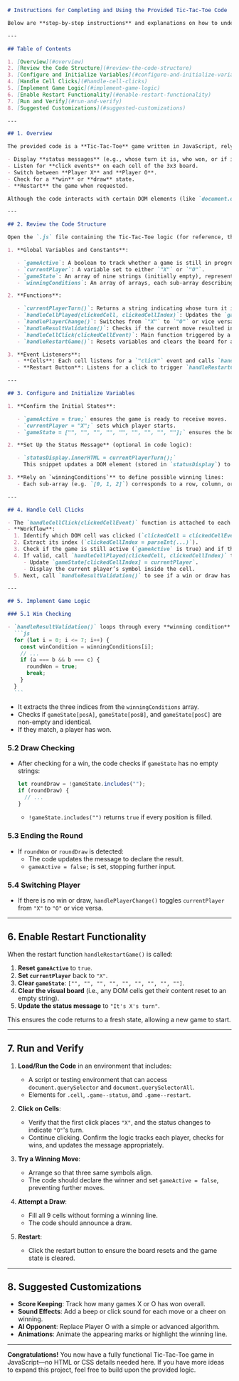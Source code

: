 ````md
# Instructions for Completing and Using the Provided Tic-Tac-Toe Code

Below are **step-by-step instructions** and explanations on how to understand, integrate, and use the Tic-Tac-Toe JavaScript code you provided. This guide focuses purely on the **JavaScript** aspect, without discussing any specific HTML or CSS details.

---

## Table of Contents

1. [Overview](#overview)
2. [Review the Code Structure](#review-the-code-structure)
3. [Configure and Initialize Variables](#configure-and-initialize-variables)
4. [Handle Cell Clicks](#handle-cell-clicks)
5. [Implement Game Logic](#implement-game-logic)
6. [Enable Restart Functionality](#enable-restart-functionality)
7. [Run and Verify](#run-and-verify)
8. [Suggested Customizations](#suggested-customizations)

---

## 1. Overview

The provided code is a **Tic-Tac-Toe** game written in JavaScript, relying on DOM operations to:

- Display **status messages** (e.g., whose turn it is, who won, or if it’s a draw).
- Listen for **click events** on each cell of the 3x3 board.
- Switch between **Player X** and **Player O**.
- Check for a **win** or **draw** state.
- **Restart** the game when requested.

Although the code interacts with certain DOM elements (like `document.querySelector`, `document.querySelectorAll`), these steps will focus on **how the logic works** rather than detailing specific HTML or CSS.

---

## 2. Review the Code Structure

Open the `.js` file containing the Tic-Tac-Toe logic (for reference, the code you provided):

1. **Global Variables and Constants**:

   - `gameActive`: A boolean to track whether a game is still in progress.
   - `currentPlayer`: A variable set to either `"X"` or `"O"`.
   - `gameState`: An array of nine strings (initially empty), representing the cells of the Tic-Tac-Toe board.
   - `winningConditions`: An array of arrays, each sub-array describing a set of indices that would constitute a win (e.g. `[0,1,2]` for the top row).

2. **Functions**:

   - `currentPlayerTurn()`: Returns a string indicating whose turn it is.
   - `handleCellPlayed(clickedCell, clickedCellIndex)`: Updates the `gameState` and the clicked cell.
   - `handlePlayerChange()`: Switches from `"X"` to `"O"` or vice versa.
   - `handleResultValidation()`: Checks if the current move resulted in a win or draw. Updates messages and `gameActive` accordingly.
   - `handleCellClick(clickedCellEvent)`: Main function triggered by a cell click. Determines which cell was clicked and calls the relevant logic.
   - `handleRestartGame()`: Resets variables and clears the board for a new game.

3. **Event Listeners**:
   - **Cells**: Each cell listens for a `"click"` event and calls `handleCellClick()`.
   - **Restart Button**: Listens for a click to trigger `handleRestartGame()`.

---

## 3. Configure and Initialize Variables

1. **Confirm the Initial States**:

   - `gameActive = true;` ensures the game is ready to receive moves.
   - `currentPlayer = "X";` sets which player starts.
   - `gameState = ["", "", "", "", "", "", "", "", ""];` ensures the board is empty at the beginning.

2. **Set Up the Status Message** (optional in code logic):

   - `statusDisplay.innerHTML = currentPlayerTurn();`  
     This snippet updates a DOM element (stored in `statusDisplay`) to show the initial message, `"It's X's turn"`.

3. **Rely on `winningConditions`** to define possible winning lines:
   - Each sub-array (e.g. `[0, 1, 2]`) corresponds to a row, column, or diagonal.

---

## 4. Handle Cell Clicks

- The `handleCellClick(clickedCellEvent)` function is attached to each cell in the grid.
- **Workflow**:
  1. Identify which DOM cell was clicked (`clickedCell = clickedCellEvent.target`).
  2. Extract its index (`clickedCellIndex = parseInt(...)`).
  3. Check if the game is still active (`gameActive` is true) and if the cell is unused (`gameState[clickedCellIndex]` is empty).
  4. If valid, call `handleCellPlayed(clickedCell, clickedCellIndex)` to:
     - Update `gameState[clickedCellIndex] = currentPlayer`.
     - Display the current player’s symbol inside the cell.
  5. Next, call `handleResultValidation()` to see if a win or draw has occurred.

---

## 5. Implement Game Logic

### 5.1 Win Checking

- `handleResultValidation()` loops through every **winning condition**:
  ```js
  for (let i = 0; i <= 7; i++) {
    const winCondition = winningConditions[i];
    // ...
    if (a === b && b === c) {
      roundWon = true;
      break;
    }
  }
  ```
````

- It extracts the three indices from the `winningConditions` array.
- Checks if `gameState[posA]`, `gameState[posB]`, and `gameState[posC]` are non-empty and identical.
- If they match, a player has won.

### 5.2 Draw Checking

- After checking for a win, the code checks if `gameState` has no empty strings:
  ```js
  let roundDraw = !gameState.includes("");
  if (roundDraw) {
    // ...
  }
  ```
  - `!gameState.includes("")` returns `true` if every position is filled.

### 5.3 Ending the Round

- If `roundWon` or `roundDraw` is detected:
  - The code updates the message to declare the result.
  - `gameActive = false;` is set, stopping further input.

### 5.4 Switching Player

- If there is no win or draw, `handlePlayerChange()` toggles `currentPlayer` from `"X"` to `"O"` or vice versa.

---

## 6. Enable Restart Functionality

When the restart function `handleRestartGame()` is called:

1. **Reset `gameActive`** to `true`.
2. **Set `currentPlayer`** back to `"X"`.
3. **Clear `gameState`**: `["", "", "", "", "", "", "", "", ""]`.
4. **Clear the visual board** (i.e., any DOM cells get their content reset to an empty string).
5. **Update the status message** to `"It's X's turn"`.

This ensures the code returns to a fresh state, allowing a new game to start.

---

## 7. Run and Verify

1. **Load/Run the Code** in an environment that includes:

   - A script or testing environment that can access `document.querySelector` and `document.querySelectorAll`.
   - Elements for `.cell`, `.game--status`, and `.game--restart`.

2. **Click on Cells**:

   - Verify that the first click places `"X"`, and the status changes to indicate `"O"`'s turn.
   - Continue clicking. Confirm the logic tracks each player, checks for wins, and updates the message appropriately.

3. **Try a Winning Move**:

   - Arrange so that three same symbols align.
   - The code should declare the winner and set `gameActive = false`, preventing further moves.

4. **Attempt a Draw**:

   - Fill all 9 cells without forming a winning line.
   - The code should announce a draw.

5. **Restart**:
   - Click the restart button to ensure the board resets and the game state is cleared.

---

## 8. Suggested Customizations

- **Score Keeping**: Track how many games X or O has won overall.
- **Sound Effects**: Add a beep or click sound for each move or a cheer on winning.
- **AI Opponent**: Replace Player O with a simple or advanced algorithm.
- **Animations**: Animate the appearing marks or highlight the winning line.

---

**Congratulations!** You now have a fully functional Tic-Tac-Toe game in JavaScript—no HTML or CSS details needed here. If you have more ideas to expand this project, feel free to build upon the provided logic.

```

```

